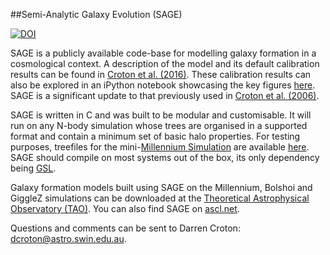 ##Semi-Analytic Galaxy Evolution (SAGE)

[![DOI](https://zenodo.org/badge/13542/darrencroton/sage.svg)](https://zenodo.org/badge/latestdoi/13542/darrencroton/sage)

SAGE is a publicly available code-base for modelling galaxy formation in a cosmological context. A description of the model and its default calibration results can be found in [Croton et al. (2016)](http://arxiv.org/abs/1601.04709). These calibration results can also be explored in an iPython notebook showcasing the key figures [here](https://github.com/darrencroton/sage/blob/master/output/SAGE_MM.ipynb). SAGE is a significant update to that previously used in [Croton et al. (2006)](http://arxiv.org/abs/astro-ph/0508046).

SAGE is written in C and was built to be modular and customisable. It will run on any N-body simulation whose trees are organised in a supported format and contain a minimum set of basic halo properties. For testing purposes, treefiles for the mini-[Millennium Simulation](http://arxiv.org/abs/astro-ph/0504097) are available [here](http://supercomputing.swin.edu.au/data-sharing-cluster/mini-millennium-simulation/). SAGE should compile on most systems out of the box, its only dependency being [GSL](http://www.gnu.org/software/gsl/).

Galaxy formation models built using SAGE on the Millennium, Bolshoi and GiggleZ simulations can be downloaded at the [Theoretical Astrophysical Observatory (TAO)](https://tao.asvo.org.au/). You can also find SAGE on [ascl.net](http://ascl.net/1601.006).

Questions and comments can be sent to Darren Croton: dcroton@astro.swin.edu.au.
